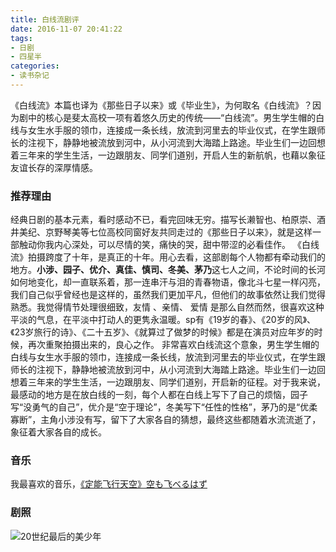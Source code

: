 ```yaml
---
title: 白线流剧评
date: 2016-11-07 20:41:22
tags:
- 日剧
- 四星半
categories:
- 读书杂记
---
```

《白线流》本篇也译为《那些日子以来》或《毕业生》，为何取名《白线流》？因为剧中的核心是斐太高校一项有着悠久历史的传统——“白线流”。男生学生帽的白线与女生水手服的领巾，连接成一条长线，放流到河里去的毕业仪式，在学生跟师长的注视下，静静地被流放到河中，从小河流到大海踏上路途。毕业生们一边回想着三年来的学生生活，一边跟朋友、同学们道别，开启人生的新航帆，也藉以象征友谊长存的深厚情感。<!--more-->

### 推荐理由
经典日剧的基本元素，看时感动不已，看完回味无穷。描写长濑智也、柏原崇、酒井美纪、京野琴美等七位高校同窗好友共同走过的《那些日子以来》，就是这样一部触动你我内心深处，可以尽情的笑，痛快的哭，甜中带涩的必看佳作。
《白线流》拍摄跨度了十年，是真正的十年。用心去看，这部剧每个人物都有牵动我们的地方。**小涉、园子、优介、真佳、慎司、冬美、茅乃**这七人之间，不论时间的长河如何地变化，却一直联系着，那一连串汗与泪的青春物语，像北斗七星一样闪亮，我们自己似乎曾经也是这样的，虽然我们更加平凡，但他们的故事依然让我们觉得熟悉。我觉得情节处理很细致，友情 、亲情、 爱情 是那么自然而然，很喜欢这种平淡的气息，在平淡中打动人的更隽永温暖。sp有《19岁的春》、《20岁的风》、《23岁旅行的诗》、《二十五岁》、《就算过了做梦的时候》都是在演员对应年岁的时候，再次重聚拍摄出来的，良心之作。
非常喜欢白线流这个意象，男生学生帽的白线与女生水手服的领巾，连接成一条长线，放流到河里去的毕业仪式，在学生跟师长的注视下，静静地被流放到河中，从小河流到大海踏上路途。毕业生们一边回想着三年来的学生生活，一边跟朋友、同学们道别，开启新的征程。对于我来说，最感动的地方是在放白线的一刻，每个人都在白线上写下了自己的烦恼，园子写“没勇气的自己”，优介是“空于理论”，冬美写下“任性的性格”，茅乃的是“优柔寡断”，主角小涉没有写，留下了大家各自的猜想，最终这些都随着水流流逝了，象征着大家各自的成长。

### 音乐
我最喜欢的音乐，[《定能飞行天空》空も飞べるはず](http://music.163.com/#/m/song?id=818186)

### 剧照
![20世纪最后的美少年](http://tse2.mm.bing.net/th?id=OIP.Mb35661ea2c80fd7a0e1037fffe8f8ee1o0&pid=15.1)